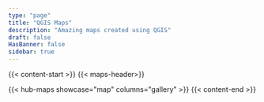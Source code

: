 ```yaml
---
type: "page"
title: "QGIS Maps"
description: "Amazing maps created using QGIS"
draft: false
HasBanner: false
sidebar: true
---
```

{{< content-start  >}}
{{< maps-header>}}

{{< hub-maps showcase="map" columns="gallery" >}}
{{< content-end  >}}
